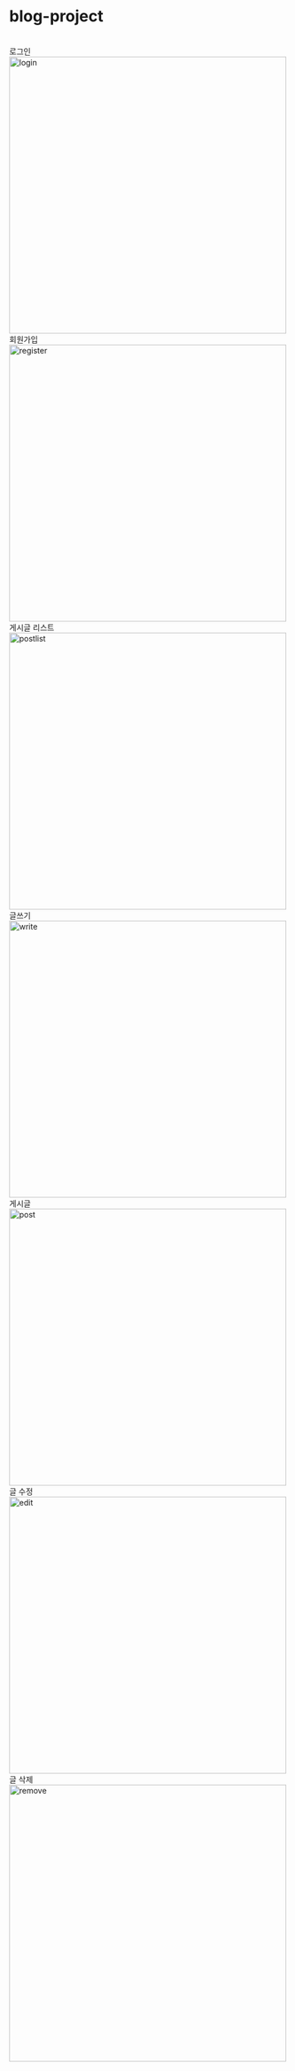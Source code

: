 # blog-project
<br>
로그인
<img width="500" alt="login" src="https://user-images.githubusercontent.com/102382351/203049096-1139381c-774e-42ef-8776-f0fc8b95c784.png">

<br>
회원가입
<img width="500" alt="register" src="https://user-images.githubusercontent.com/102382351/203049251-3c5a1381-a907-468a-8eee-728db9584413.png">

<br>
게시글 리스트
<img width="500" alt="postlist" src="https://user-images.githubusercontent.com/102382351/203049263-318f54d4-729a-4ef5-8aa1-0d678f508cbb.png">

<br>
글쓰기
<img width="500" alt="write" src="https://user-images.githubusercontent.com/102382351/203050079-56677941-86cc-418b-ab3c-b97e650af7b7.png">

<br>
게시글 
<img width="500" alt="post" src="https://user-images.githubusercontent.com/102382351/203050094-6c4c50dd-aa2e-407e-b7b6-77e1af79c854.png">

<br>
글 수정
<img width="500" alt="edit" src="https://user-images.githubusercontent.com/102382351/203050112-02a4b1e1-e49f-47c0-8ea9-04b90ea962ad.png">

<br>
글 삭제
<img width="500" alt="remove" src="https://user-images.githubusercontent.com/102382351/203050407-3db910c2-b843-4b02-83bb-e18d297a45f3.png">
